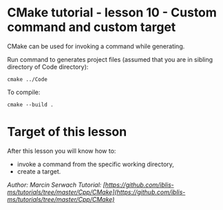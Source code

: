 # CMake tutorial - lesson 10 - Custom command and custom target
CMake can be used for invoking a command while generating.

Run command to generates project files (assumed that you are in sibling directory of Code directory):
```
cmake ../Code
```
To compile:
```
cmake --build .
```

# Target of this lesson
After this lesson you will know how to:
- invoke a command from the specific working directory,
- create a target.


*Author: Marcin Serwach*
*Tutorial: [https://github.com/iblis-ms/tutorials/tree/master/Cpp/CMake](https://github.com/iblis-ms/tutorials/tree/master/Cpp/CMake)*
